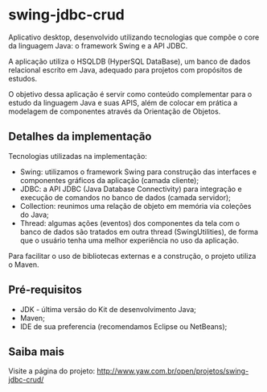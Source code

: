 swing-jdbc-crud
===============

Aplicativo desktop, desenvolvido utilizando tecnologias que compõe o core da linguagem Java: o framework Swing e a API JDBC.


A aplicação utiliza o HSQLDB (HyperSQL DataBase), um banco de dados relacional escrito em Java, adequado para projetos com propósitos de estudos.

O objetivo dessa aplicação é servir como conteúdo complementar para o estudo da linguagem Java e suas APIS, além de colocar em prática a modelagem de componentes através da Orientação de Objetos.

Detalhes da implementação
-------
Tecnologias utilizadas na implementação:
* Swing: utilizamos o framework Swing para construção das interfaces e componentes gráficos da aplicação (camada cliente);
* JDBC: a API JDBC (Java Database Connectivity) para integração e execução de comandos no banco de dados (camada servidor);
* Collection: reunimos uma relação de objeto em memória via coleções do Java;
* Thread: algumas ações (eventos) dos componentes da tela com o banco de dados são tratados em outra thread (SwingUtilities), de forma que o usuário tenha uma melhor experiência no uso da aplicação.

Para facilitar o uso de bibliotecas externas e a construção, o projeto utiliza o Maven.

Pré-requisitos
-------
* JDK - última versão do Kit de desenvolvimento Java;
* Maven;
* IDE de sua preferencia (recomendamos Eclipse ou NetBeans);

Saiba mais
-------
Visite a página do projeto:
http://www.yaw.com.br/open/projetos/swing-jdbc-crud/
